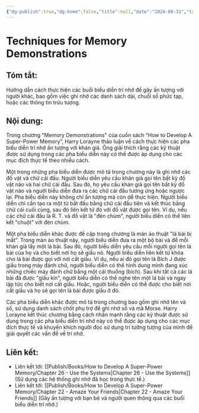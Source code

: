 ```yaml
---
{"dg-publish":true,"dg-home":false,"title":null,"date":"2024-08-31","tags":["#books","#memory","#How_to_Develop_A_Super_Power_Memory"],"Chương":"Chương25","dg-path":"Books/How to Develop A Super-Power Memory/Chapter 25 - Memory Demonstrations.md","permalink":"/books/how-to-develop-a-super-power-memory/chapter-25-memory-demonstrations/","dgPassFrontmatter":true,"noteIcon":"","updated":"2025-01-30T18:59:33.951+07:00"}
---
```


# Techniques for Memory Demonstrations
## Tóm tắt:
Hướng dẫn cách thực hiện các buổi biểu diễn trí nhớ để gây ấn tượng với người khác, bao gồm việc ghi nhớ các danh sách dài, chuỗi số phức tạp, hoặc các thông tin trừu tượng.

## Nội dung:
Trong chương "Memory Demonstrations" của cuốn sách “How to Develop A Super-Power Memory”, Harry Lorayne thảo luận về cách thực hiện các pha biểu diễn trí nhớ ấn tượng với khán giả. Ông giải thích rằng các kỹ thuật được sử dụng trong các pha biểu diễn này có thể được áp dụng cho các mục đích thực tế theo nhiều cách.

Một trong những pha biểu diễn được mô tả trong chương này là ghi nhớ các đồ vật và chữ cái đầu. Người biểu diễn yêu cầu khán giả gọi tên bất kỳ đồ vật nào và hai chữ cái đầu. Sau đó, họ yêu cầu khán giả gọi tên bất kỳ đồ vật nào và người biểu diễn đưa ra các chữ cái đầu tương ứng hoặc ngược lại. Pha biểu diễn này không chỉ ấn tượng mà còn dễ thực hiện. Người biểu diễn chỉ cần tạo ra một từ bắt đầu bằng chữ cái đầu tiên và kết thúc bằng chữ cái cuối cùng, sau đó liên kết từ đó với đồ vật được gọi tên. Ví dụ, nếu các chữ cái đầu là R. T. và đồ vật là "đèn chùm", người biểu diễn có thể liên kết "chuột" với đèn chùm.

Một pha biểu diễn khác được đề cập trong chương là màn ảo thuật "lá bài bị mất". Trong màn ảo thuật này, người biểu diễn đưa ra một bộ bài và để mỗi khán giả lấy một lá bài. Sau đó, người biểu diễn yêu cầu mỗi người gọi tên lá bài của họ và cho biết nơi họ sẽ giấu nó. Người biểu diễn liên kết từ khóa cho lá bài được gọi với nơi cất giấu. Ví dụ, nếu ai đó gọi tên lá Bích J được giấu trong máy đánh chữ, người biểu diễn có thể hình dung mình đang xúc những chiếc máy đánh chữ bằng một cái thuổng (bích). Sau khi tất cả các lá bài đã được "giấu kín", người biểu diễn có thể nghe tên một lá bài và ngay lập tức cho biết nơi cất giấu. Hoặc, người biểu diễn có thể được cho biết nơi cất giấu và họ sẽ gọi tên lá bài được giấu ở đó.

Các pha biểu diễn khác được mô tả trong chương bao gồm ghi nhớ tên và số, sử dụng danh sách chốt phụ trợ để ghi nhớ số và mã Morse. Harry Lorayne kết thúc chương bằng cách nhấn mạnh rằng các kỹ thuật được sử dụng trong các pha biểu diễn trí nhớ này có thể được áp dụng cho các mục đích thực tế và khuyến khích người đọc sử dụng trí tưởng tượng của mình để giải quyết các vấn đề về trí nhớ.

## **Liên kết**:
- Liên kết tới: [[Publish/Books/How to Develop A Super-Power Memory/Chapter 26 - Use the Systems\|Chapter 26 - Use the Systems]] (Sử dụng các hệ thống ghi nhớ đã học trong thực tế.)
- Liên kết tới: [[Publish/Books/How to Develop A Super-Power Memory/Chapter 22 - Amaze Your Friends\|Chapter 22 - Amaze Your Friends]] (Gây ấn tượng với bạn bè và người quen thông qua các buổi biểu diễn trí nhớ.)